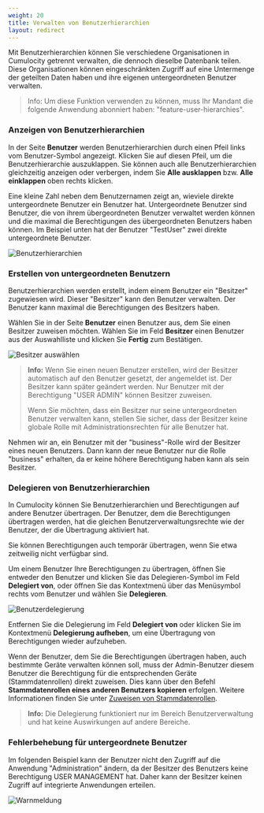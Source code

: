 ```yaml
---
weight: 20
title: Verwalten von Benutzerhierarchien
layout: redirect
---
```


Mit Benutzerhierarchien können Sie verschiedene Organisationen in Cumulocity getrennt verwalten, die dennoch dieselbe Datenbank teilen. Diese Organisationen können eingeschränkten Zugriff auf eine Untermenge der geteilten Daten haben und ihre eigenen untergeordneten Benutzer verwalten.

> Info: Um diese Funktion verwenden zu können, muss Ihr Mandant die folgende Anwendung abonniert haben: "feature-user-hierarchies".

### Anzeigen von Benutzerhierarchien

In der Seite **Benutzer** werden Benutzerhierarchien durch einen Pfeil links vom Benutzer-Symbol angezeigt. Klicken Sie auf diesen Pfeil, um die Benutzerhierarchie auszuklappen. Sie können auch alle Benutzerhierarchien gleichzeitig anzeigen oder verbergen, indem Sie **Alle ausklappen** bzw. **Alle einklappen** oben rechts klicken.

Eine kleine Zahl neben dem Benutzernamen zeigt an, wieviele direkte untergeordnete Benutzer ein Benutzer hat. Untergeordnete Benutzer sind Benutzer, die von ihrem übergeordneten Benutzer verwaltet werden können und die maximal die Berechtigungen des übergeordneten Benutzers haben können. Im Beispiel unten hat der Benutzer "TestUser" zwei direkte untergeordnete Benutzer.

![Benutzerhierarchien](/images/users-guide/userhierarchies.png)

### <a name="sub-users"></a>Erstellen von untergeordneten Benutzern

Benutzerhierarchien werden erstellt, indem einem Benutzer ein "Besitzer" zugewiesen wird. Dieser "Besitzer" kann den Benutzer verwalten. Der Benutzer kann maximal die Berechtigungen des Besitzers haben.

Wählen Sie in der Seite **Benutzer** einen Benutzer aus, dem Sie einen Besitzer zuweisen möchten. Wählen Sie im Feld **Besitzer** einen Benutzer aus der Auswahlliste und klicken Sie **Fertig** zum Bestätigen.

![Besitzer auswählen](/images/benutzerhandbuch/ee-user-hierarchies-owner.png)

> **Info:** Wenn Sie einen neuen Benutzer erstellen, wird der Besitzer automatisch auf den Benutzer gesetzt, der angemeldet ist. Der Besitzer kann später geändert werden. Nur Benutzer mit der Berechtigung "USER ADMIN" können Besitzer zuweisen.
> 
> Wenn Sie möchten, dass ein Besitzer nur seine untergeordneten Benutzer verwalten kann, stellen Sie sicher, dass der Besitzer keine globale Rolle mit Administrationsrechten für alle Benutzer hat.

Nehmen wir an, ein Benutzer mit der "business"-Rolle wird der Besitzer eines neuen Benutzers. Dann kann der neue Benutzer nur die Rolle "business" erhalten, da er keine höhere Berechtigung haben kann als sein Besitzer.

### <a name="delegate"></a>Delegieren von Benutzerhierarchien

In Cumulocity können Sie Benutzerhierarchien und Berechtigungen auf andere Benutzer übertragen. Der Benutzer, dem die Berechtigungen übertragen werden, hat die gleichen Benutzerverwaltungsrechte wie der Benutzer, der die Übertragung aktiviert hat.

Sie können Berechtigungen auch temporär übertragen, wenn Sie etwa zeitweilig nicht verfügbar sind.

Um einem Benutzer Ihre Berechtigungen zu übertragen, öffnen Sie entweder den Benutzer und klicken Sie das Delegieren-Symbol im Feld **Delegiert von**, oder öffnen Sie das Kontextmenü über das Menüsymbol rechts vom Benutzer und wählen Sie **Delegieren**.

![Benutzerdelegierung](/images/benutzerhandbuch/ee-user-hierarchies-delegate.png)

Entfernen Sie die Delegierung im Feld **Delegiert von** oder klicken Sie im Kontextmenü **Delegierung aufheben**, um eine Übertragung von Berechtigungen wieder aufzuheben.

Wenn der Benutzer, dem Sie die Berechtigungen übertragen haben, auch bestimmte Geräte verwalten können soll, muss der Admin-Benutzer diesem Benutzer die Berechtigung für die entsprechenden Geräte (Stammdatenrollen) direkt zuweisen. Dies kann über den Befehl **Stammdatenrollen eines anderen Benutzers kopieren** erfolgen. Weitere Informationen finden Sie unter [Zuweisen von Stammdatenrollen](/benutzerhandbuch/administration#attach-inventory).

> **Info:** Die Delegierung funktioniert nur im Bereich Benutzerverwaltung und hat keine Auswirkungen auf andere Bereiche.

### Fehlerbehebung für untergeordnete Benutzer

Im folgenden Beispiel kann der Benutzer nicht den Zugriff auf die Anwendung "Administration" ändern, da der Besitzer des Benutzers keine Berechtigung USER MANAGEMENT hat. Daher kann der Besitzer keinen Zugriff auf integrierte Anwendungen erteilen.

![Warnmeldung](/images/users-guide/warning1.png)